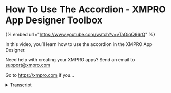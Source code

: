 # How To Use The Accordion - XMPRO App Designer Toolbox
{% embed url="https://www.youtube.com/watch?v=yTaOiqQ96rQ" %}



In this video, you’ll learn how to use the accordion in the XMPRO App Designer.

Need help with creating your XMPRO apps? Send an email to support@xmpro.com

Go to https://xmpro.com if you...
<details>
<summary>Transcript</summary>In this video, you’ll learn how to use the accordion in the XMPRO App Designer.

Need help with creating your XMPRO apps? Send an email to support@xmpro.com

Go to https://xmpro.com if you...
hi and welcome to another training video

from XM pro today we will be looking at

how to use the accordion component as

its prerequisite I recommend looking

through the video on how to create data

sources before watching this one

the accordion can be found in the layout

section of the blocks an accordion is a

group of accordion items that can be

expanded and collapsed to add more

accordion items click on one accordion

item and press the plus button in the

toolbar or click on the accordion itself

and there's also a plus accordion items

can be renamed and they can have I can

icon is applied to them you can select

from a library there are many icons in

here or you can select from a URL or you

can upload an icon you can also disable

specific accordion items on the

accordion itself you can either you can

get there by clicking on an accordion

item and then pressing the up arrow in

the toolbar or by going into the page

layers and selecting the accordion in

its properties we have a tooltip

visibility which is self-explanatory and

then we have allow expanding multiple

which if unchecked allows you to only

expand one accordion item and if checked

it allows you to expand multiple items

collapsible which allows you to collapse

all the accordion items if checked and

then disabled for the entire accordion

selected index is the index of the

accordion item to be selected by default

so

would be the first accordion item one

would be the second accordion item and

so on and you can add any other

component inside the accordion items so

for instance I can add a field set to

the first accordion item I can add a

circular gauge to the second accordion

item and a color selector to the third

accordion item and then if we save this

and launch it by default we have the

second accordion item selected with the

circular gauge inside of it and because

the accordion has a collapsible checked

we can collapse all the items and we can

also open more than one so this is the

field set that we've added to the first

one and the third one has a different

name and an icon so if I add another

accordion to the page

and then select the accordion itself so

I clicked an accordion item and press

the up arrow to select the accordion and

then go into block properties and data

source and I've created that a data

source previously for this so we select

the data source and then if I click on

the Audion item and go into appearance I

can make the title the name of the

person for each row and then if I want I

can add a field inside the accordion

item or something like that and then I

can change this to dynamic value and

select the ID note that if you do this

the you can't add anymore

accordion items in here and any

accordion items that you have had in

there will be made invisible and you

won't be able to access them until you

turn the data source off again so what

this is going to do is it's going to

create accordion items per data item so

we've got Bob Rachel and etcetera and

then each of these is going to have the

ID put in the field at the label of the

field set this is how you attach a data

source to an accordion this has been how

to use the accordion component
</details>